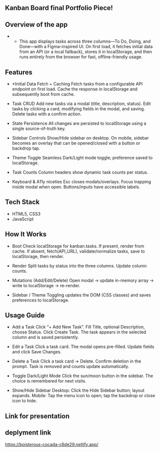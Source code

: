 
## Kanban Board final Portfolio Piece! 

## Overview of the app
 
- * This app displays tasks across three columns—To Do, Doing, and Done—with a Figma-inspired UI. On first load, it fetches initial data from an API (or a local fallback), stores it in localStorage, and then runs entirely from the browser for fast, offline-friendly usage.

## Features

- *Initial Data Fetch + Caching
Fetch tasks from a configurable API endpoint on first load.
Cache the response in localStorage and subsequently boot from cache.

- Task CRUD
Add new tasks via a modal (title, description, status).
Edit tasks by clicking a card, modifying fields in the modal, and saving.
Delete tasks with a confirm action.

- State Persistence
All changes are persisted to localStorage using a single source-of-truth key.

- Sidebar Controls
Show/Hide sidebar on desktop.
On mobile, sidebar becomes an overlay that can be opened/closed with a button or backdrop tap.

- Theme Toggle
Seamless Dark/Light mode toggle; preference saved to localStorage.

- Task Counts
Column headers show dynamic task counts per status.

- Keyboard & A11y niceties
Esc closes modals/overlays.
Focus trapping inside modal when open.
Buttons/inputs have accessible labels.

## Tech Stack
- HTML5, CSS3 
- JavaScript 

## How It Works
- Boot
Check localStorage for kanban.tasks.
If present, render from cache.
If absent, fetch(API_URL), validate/normalize tasks, save to localStorage, then render.

- Render
Split tasks by status into the three columns.
Update column counts.

- Mutations (Add/Edit/Delete)
Open modal → update in-memory array → write to localStorage → re-render.

- Sidebar / Theme
Toggling updates the DOM (CSS classes) and saves preferences to localStorage.

## Usage Guide
- Add a Task
Click “+ Add New Task”.
Fill Title, optional Description, choose Status.
Click Create Task.
The task appears in the selected column and is saved persistently.

- Edit a Task
Click a task card.
The modal opens pre-filled.
Update fields and click Save Changes.

- Delete a Task
Click a task card → Delete.
Confirm deletion in the prompt.
Task is removed and counts update automatically.

- Toggle Dark/Light Mode
Click the sun/moon button in the sidebar.
The choice is remembered for next visits.

- Show/Hide Sidebar
Desktop: Click the Hide Sidebar button; layout expands.
Mobile: Tap the menu icon to open; tap the backdrop or close icon to hide.

## Link for presentation


## deplyment link
https://boisterous-cocada-c6de29.netlify.app/